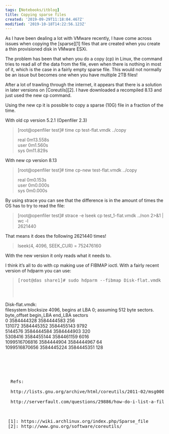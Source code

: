 ```yaml
---
tags: [Notebooks/itblog]
title: Copying sparse files
created: '2019-09-29T11:18:04.467Z'
modified: '2019-10-18T14:22:56.123Z'
---
```


As I have been dealing a lot with VMware recently, I have come across issues when copying the [sparse][1] files that are created when you create a thin provisioned disk in VMware ESXi.

The problem has been that when you do a copy (cp) in Linux, the command tries to read all of the data from the file, even when there is nothing in most of it, which is the case in a fairly empty sparse file. This would not normally be an issue but becomes one when you have multiple 2TB files!

After a lot of trawling through the internet, it appears that there is a solution in later versions on [Coreutils][2]. I have downloaded a recompiled 8.13 and just used the new cp command.

Using the new cp it is possible to copy a sparse (10G) file in a fraction of the time.

With old cp version 5.2.1 (Openfiler 2.3)

> [root@openfiler test]# time cp test-flat.vmdk ../copy
> 
> real 0m13.558s  
> user 0m1.560s  
> sys 0m11.829s

With new cp version 8.13

> [root@openfiler test]# time cp-new test-flat.vmdk ../copy
> 
> real 0m0.153s  
> user 0m0.000s  
> sys 0m0.000s

By using strace you can see that the difference is in the amount of times the OS has to try to read the file:

> [root@openfiler test]# strace -e lseek cp test_1-flat.vmdk ../non 2>&1 | wc -l  
> 2621440

That means it does the following 2621440 times!

> lseek(4, 4096, SEEK_CUR) = 752476160

With the new version it only reads what it needs to.

I think it&#8217;s all to do with cp making use of FIBMAP ioctl. With a fairly recent version of hdparm you can use:

> <pre>[root@das share1]# sudo hdparm --fibmap Disk-flat.vmdk</p>


<p>
  Disk-flat.vmdk:<br />
   filesystem blocksize 4096, begins at LBA 0; assuming 512 byte sectors.<br />
   byte_offset  begin_LBA    end_LBA    sectors<br />
             0 3584444328 3584444583        256<br />
        131072 3584445352 3584455143       9792<br />
       5144576 3584444584 3584444903        320<br />
       5308416 3584455144 3584461159       6016<br />
  1099516706816 3584444904 3584444967         64<br />
  1099516870656 3584445224 3584445351        128
  
  
  <pre></blockquote>


<p>
  Refs:<br />
  http://lists.gnu.org/archive/html/coreutils/2011-02/msg00056.html<br />
  http://serverfault.com/questions/29886/how-do-i-list-a-files-data-blocks-on-linux
</p>

 [1]: https://wiki.archlinux.org/index.php/Sparse_file
 [2]: http://www.gnu.org/software/coreutils/
